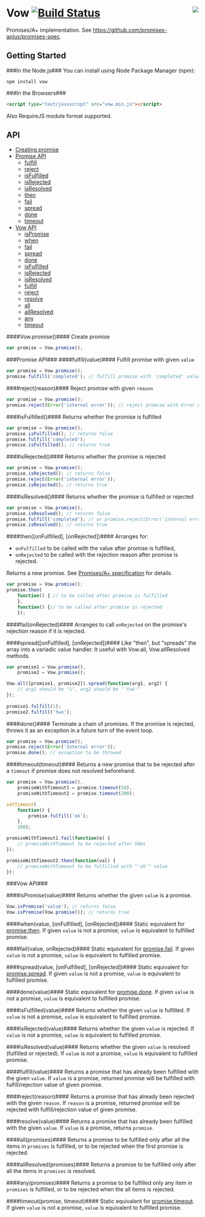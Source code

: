 <a href="http://promises-aplus.github.com/promises-spec"><img src="http://promises-aplus.github.com/promises-spec/assets/logo-small.png" align="right" /></a>
Vow [![Build Status](https://secure.travis-ci.org/dfilatov/jspromise.png)](http://travis-ci.org/dfilatov/jspromise)
=========

Promises/A+ implementation.
See https://github.com/promises-aplus/promises-spec.

Getting Started
---------------
###In the Node.js###
You can install using Node Package Manager (npm):

    npm install vow

###In the Browsers###
```html
<script type="text/javascript" src="vow.min.js"></script>
```
Also RequireJS module format supported.

API
---
  * [Creating promise](#vowpromise)
  * [Promise API](#promise-api)
    * [fulfill](#fulfillvalue)
    * [reject](#rejectreason)
    * [isFulfilled](#isfulfilled)
    * [isRejected](#isrejected)
    * [isResolved](#isresolved)
    * [then](#thenonfulfilled-onrejected)
    * [fail](#failonrejected)
    * [spread](#spreadonfulfilled-onrejected)
    * [done](#done)
    * [timeout](#timeouttimeout)
  * [Vow API](#vow-api)
    * [isPromise](#ispromisevalue)
    * [when](#whenvalue-onfulfilled-onrejected) 
    * [fail](#failvalue-onrejected)
    * [spread](#spreadvalue-onfulfilled-onrejected) 
    * [done](#donevalue)
    * [isFulfilled](#isfulfilledvalue)
    * [isRejected](#isrejectedvalue)
    * [isResolved](#isresolvededvalue)
    * [fulfill](#fulfillvalue-1)
    * [reject](#rejectreason-1)
    * [resolve](#resolvevalue)
    * [all](#allpromises)
    * [allResolved](#allresolvedpromises)
    * [any](#anypromises)
    * [timeout](#timeoutpromise-timeout)

####Vow.promise()####
Create promise
````javascript
var promise = Vow.promise();
````
###Promise API###
####fulfill(value)####
Fulfill promise with given ````value````
````javascript
var promise = Vow.promise();
promise.fulfill('completed'); // fulfill promise with 'completed' value
````
####reject(reason)####
Reject promise with given ````reason````
````javascript
var promise = Vow.promise();
promise.reject(Error('internal error')); // reject promise with Error object
````
####isFulfilled()####
Returns whether the promise is fulfilled
````javascript
var promise = Vow.promise();
promise.isFulfilled(); // returns false
promise.fulfill('completed');
promise.isFulfilled(); // returns true
````
####isRejected()####
Returns whether the promise is rejected
````javascript
var promise = Vow.promise();
promise.isRejected(); // returns false
promise.reject(Error('internal error'));
promise.isRejected(); // returns true
````
####isResolved()####
Returns whether the promise is fulfilled or rejected
````javascript
var promise = Vow.promise();
promise.isResolved(); // returns false
promise.fulfill('completed'); // or promise.reject(Error('internal error'));
promise.isResolved(); // returns true
````
####then([onFulfilled], [onRejected])####
Arranges for:
  * ````onFulfilled```` to be called with the value after promise is fulfilled,
  * ````onRejected```` to be called with the rejection reason after promise is rejected.
 
Returns a new promise. See [Promises/A+ specification](https://github.com/promises-aplus/promises-spec) for details.

````javascript
var promise = Vow.promise();
promise.then(
    function() { // to be called after promise is fulfilled
    },
    function() {// to be called after promise is rejected        
    });
````
####fail(onRejected)####
Arranges to call ````onRejected```` on the promise's rejection reason if it is rejected.

####spread([onFulfilled], [onRejected])####
Like "then", but "spreads" the array into a variadic value handler.
It useful with Vow.all, Vow.allResolved methods.
````javascript
var promise1 = Vow.promise(),
    promise2 = Vow.promise();

Vow.all([promise1, promise2]).spread(function(arg1, arg2) {
    // arg1 should be "1", arg2 should be "'two'"
});
    
promise1.fulfill(1);
promise2.fulfill('two');
````

####done()####
Terminate a chain of promises. If the promise is rejected, throws it as an exception in a future turn of the event loop.
````javascript
var promise = Vow.promise();
promise.reject(Error('Internal error'));
promise.done(); // exception to be throwed
````

####timeout(timeout)####
Returns a new promise that to be rejected after a ````timeout```` if promise does not resolved beforehand.
````javascript
var promise = Vow.promise(),
    promiseWithTimeout1 = promise.timeout(50),
    promiseWithTimeout2 = promise.timeout(200);

setTimeout(
    function() {
        promise.fulfill('ok');
    },
    100);

promiseWithTimeout1.fail(function(e) {
    // promiseWithTimeout to be rejected after 50ms
});

promiseWithTimeout2.then(function(val) {
    // promiseWithTimeout to be fulfilled with "'ok'" value
});
````

###Vow API###

####isPromise(value)####
Returns whether the given ````value```` is a promise.
````javascript
Vow.isPromise('value'); // returns false
Vow.isPromise(Vow.promise()); // returns true
````

####when(value, [onFulfilled], [onRejected])####
Static equivalent for [promise.then](#thenonfulfilled-onrejected). If given ````value```` is not a promise, ````value```` is equivalent to fulfilled promise.

####fail(value, onRejected)####
Static equivalent for [promise.fail](#failonrejected). If given ````value```` is not a promise, ````value```` is equivalent to fulfilled promise.

####spread(value, [onFulfilled], [onRejected])####
Static equivalent for [promise.spread](#spreadonfulfilled-onrejected). If given ````value```` is not a promise, ````value```` is equivalent to fulfilled promise.

####done(value)####
Static equivalent for [promise.done](#done). If given ````value```` is not a promise, ````value```` is equivalent to fulfilled promise. 

####isFulfilled(value)####
Returns whether the given ````value```` is fulfilled. If ````value```` is not a promise, ````value```` is equivalent to fulfilled promise.

####isRejected(value)####
Returns whether the given ````value```` is rejected. If ````value```` is not a promise, ````value```` is equivalent to fulfilled promise.

####isResolved(value)####
Returns whether the given ````value```` is resolved (fulfilled or rejected). If ````value```` is not a promise, ````value```` is equivalent to fulfilled promise.

####fulfill(value)####
Returns a promise that has already been fulfilled with the given ````value````. If ````value```` is a promise, returned promise will be fulfilled with fulfill/rejection value of given promise.

####reject(reason)####
Returns a promise that has already been rejected with the given ````reason````. If ````reason```` is a promise, returned promise will be rejected with fulfill/rejection value of given promise.

####resolve(value)####
Returns a promise that has already been fulfilled with the given ````value````. If ````value```` is a promise, returns ````promise````.

####all(promises)####
Returns a promise to be fulfilled only after all the items in ````promises```` is fulfilled, or to be rejected when the first promise is rejected.

####allResolved(promises)####
Returns a promise to be fulfilled only after all the items in ````promises```` is resolved.

####any(promises)####
Returns a promise to be fulfilled only any item in ````promises```` is fulfilled, or to be rejected when the all items is rejected.

####timeout(promise, timeout)####
Static equivalent for [promise.timeout](#timeouttimeout). If given ````value```` is not a promise, ````value```` is equivalent to fulfilled promise.
